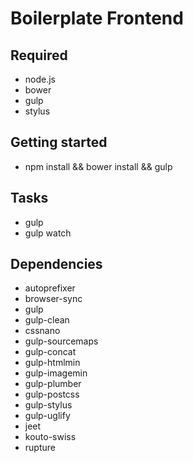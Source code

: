# Boilerplate Frontend

## Required

- node.js
- bower
- gulp
- stylus

## Getting started

- npm install && bower install && gulp

## Tasks

- gulp
- gulp watch

## Dependencies 

- autoprefixer
- browser-sync
- gulp
- gulp-clean
- cssnano
- gulp-sourcemaps
- gulp-concat
- gulp-htmlmin
- gulp-imagemin
- gulp-plumber
- gulp-postcss
- gulp-stylus
- gulp-uglify
- jeet
- kouto-swiss
- rupture